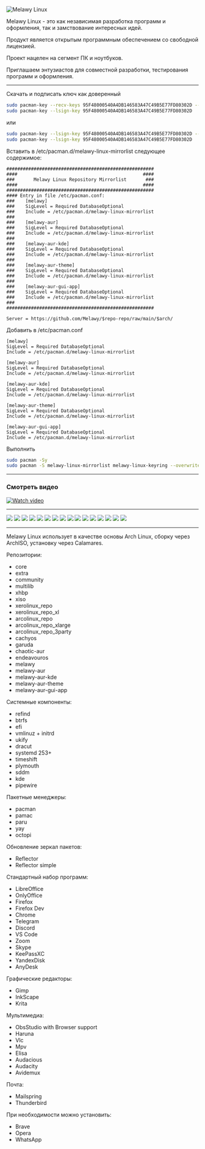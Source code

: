 ![Melawy Linux](/profile/Melawy_Linux_640x320.svg?raw=true)

Melawy Linux - это как независимая разработка программ и оформления, так и замствование интересных идей. 

Продукт является открытым программным обеспечением со свободной лицензией. 

Проект нацелен на сегмент ПК и ноутбуков. 

Приглашаем энтузиастов для совместной разработки, тестирования программ и оформления.

---

Скачать и подписать ключ как доверенный

```bash
sudo pacman-key --recv-keys 95F48000540A4DB146583A47C49B5E77FD80302D --keyserver hkps://keys.openpgp.org
sudo pacman-key --lsign-key 95F48000540A4DB146583A47C49B5E77FD80302D
```

или

```bash
sudo pacman-key --lsign-key 95F48000540A4DB146583A47C49B5E77FD80302D --keyserver http://keyserver2.pgp.com
sudo pacman-key --lsign-key 95F48000540A4DB146583A47C49B5E77FD80302D
```

Вставить в /etc/pacman.d/melawy-linux-mirrorlist 
следующее содержимое:

```
######################################################
####                                              ####
###       Melawy Linux Repository Mirrorlist       ###
####                                              ####
######################################################
#### Entry in file /etc/pacman.conf:
###    [melawy]
###    SigLevel = Required DatabaseOptional
###    Include = /etc/pacman.d/melawy-linux-mirrorlist
###
###    [melawy-aur]
###    SigLevel = Required DatabaseOptional
###    Include = /etc/pacman.d/melawy-linux-mirrorlist
###
###    [melawy-aur-kde]
###    SigLevel = Required DatabaseOptional
###    Include = /etc/pacman.d/melawy-linux-mirrorlist
###
###    [melawy-aur-theme]
###    SigLevel = Required DatabaseOptional
###    Include = /etc/pacman.d/melawy-linux-mirrorlist
###
###    [melawy-aur-gui-app]
###    SigLevel = Required DatabaseOptional
###    Include = /etc/pacman.d/melawy-linux-mirrorlist
###
######################################################

Server = https://github.com/Melawy/$repo-repo/raw/main/$arch/
```

Добавить в /etc/pacman.conf

```
[melawy]
SigLevel = Required DatabaseOptional
Include = /etc/pacman.d/melawy-linux-mirrorlist

[melawy-aur]
SigLevel = Required DatabaseOptional
Include = /etc/pacman.d/melawy-linux-mirrorlist

[melawy-aur-kde]
SigLevel = Required DatabaseOptional
Include = /etc/pacman.d/melawy-linux-mirrorlist

[melawy-aur-theme]
SigLevel = Required DatabaseOptional
Include = /etc/pacman.d/melawy-linux-mirrorlist

[melawy-aur-gui-app]
SigLevel = Required DatabaseOptional
Include = /etc/pacman.d/melawy-linux-mirrorlist
```

Выполнить

```bash
sudo pacman -Sy
sudo pacman -S melawy-linux-mirrorlist melawy-linux-keyring --overwrite="*"
```

---
### Смотреть видео

[![Watch video](https://i3.ytimg.com/vi/bRNVm1VIxbA/maxresdefault.jpg)](https://www.youtube.com/watch?v=bRNVm1VIxbA)

---

![](/profile/01.jpg?raw=true)
![](/profile/02.jpg?raw=true)
![](/profile/03.jpg?raw=true)
![](/profile/04.jpg?raw=true)
![](/profile/05.jpg?raw=true)
![](/profile/06.jpg?raw=true)
![](/profile/07.jpg?raw=true)
![](/profile/08.jpg?raw=true)
![](/profile/09.jpg?raw=true)
![](/profile/10.jpg?raw=true)
![](/profile/11.jpg?raw=true)
![](/profile/12.jpg?raw=true)
![](/profile/13.jpg?raw=true)
![](/profile/14.jpg?raw=true)
![](/profile/15.jpg?raw=true)
![](/profile/16.jpg?raw=true)

---

Melawy Linux использует в качестве основы Arch Linux, сборку через ArchISO, установку через Calamares. 

Репозитории: 
- core
- extra
- community
- multilib
- xhbp
- xiso
- xerolinux_repo
- xerolinux_repo_xl
- arcolinux_repo
- arcolinux_repo_xlarge
- arcolinux_repo_3party
- cachyos
- garuda
- chaotic-aur
- endeavouros
- melawy
- melawy-aur
- melawy-aur-kde
- melawy-aur-theme
- melawy-aur-gui-app

Системные компоненты: 
- refind
- btrfs
- efi
- vmlinuz + initrd
- ukify
- dracut
- systemd 253+
- timeshift
- plymouth
- sddm
- kde
- pipewire

Пакетные менеджеры: 
- pacman
- pamac
- paru
- yay
- octopi

Обновление зеркал пакетов: 
- Reflector
- Reflector simple

Стандартный набор программ: 
- LibreOffice
- OnlyOffice
- Firefox
- Firefox Dev
- Chrome
- Telegram
- Discord
- VS Code
- Zoom
- Skype
- KeePassXC
- YandexDisk
- AnyDesk

Графические редакторы: 
- Gimp
- InkScape
- Krita

Мультимедиа: 
- ObsStudio with Browser support
- Haruna
- Vlc
- Mpv
- Elisa
- Audacious
- Audacity
- Avidemux

Почта: 
- Mailspring
- Thunderbird

При необходимости можно установить:
- Brave
- Opera
- WhatsApp
